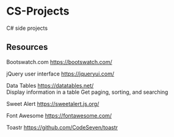 # CS-Projects
C# side projects

## Resources

Bootswatch.com
https://bootswatch.com/

jQuery user interface
https://jqueryui.com/

Data Tables
https://datatables.net/  <br/>
Display information in a table
Get paging, sorting, and searching

Sweet Alert
https://sweetalert.js.org/

Font Awesome
https://fontawesome.com/

Toastr
https://github.com/CodeSeven/toastr

